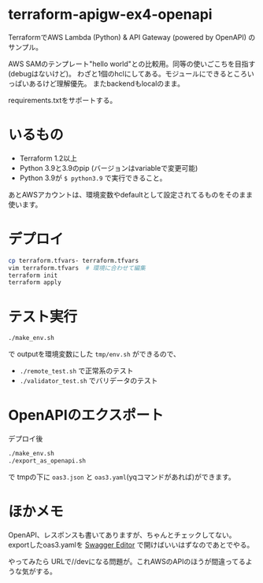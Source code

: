 # terraform-apigw-ex4-openapi

TerraformでAWS Lambda (Python) & API Gateway (powered by OpenAPI) のサンプル。

AWS SAMのテンプレート"hello world"との比較用。同等の使いごこちを目指す(debugはないけど)。
わざと1個のhclにしてある。モジュールにできるところいっぱいあるけど理解優先。
またbackendもlocalのまま。

requirements.txtをサポートする。


# いるもの

- Terraform 1.2以上
- Python 3.9と3.9のpip (バージョンはvariableで変更可能)
- Python 3.9が `$ python3.9` で実行できること。

あとAWSアカウントは、環境変数やdefaultとして設定されてるものをそのまま使います。


# デプロイ

```bash
cp terraform.tfvars- terraform.tfvars
vim terraform.tfvars  # 環境に合わせて編集
terraform init
terraform apply
```

# テスト実行

```bash
./make_env.sh
```
で outputを環境変数にした `tmp/env.sh` ができるので、

- `./remote_test.sh` で正常系のテスト
- `./validator_test.sh` でバリデータのテスト


# OpenAPIのエクスポート

デプロイ後

```bash
./make_env.sh
./export_as_openapi.sh
```

で tmpの下に `oas3.json` と `oas3.yaml`(yqコマンドがあれば)ができます。


# ほかメモ

OpenAPI、レスポンスも書いてありますが、ちゃんとチェックしてない。
exportしたoas3.yamlを
[Swagger Editor](https://editor.swagger.io/)
で開けばいいはずなのであとでやる。

やってみたら URLで//devになる問題が。これAWSのAPIのほうが間違ってるような気がする。
